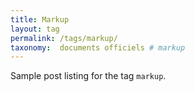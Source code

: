 ```yaml
---
title: Markup
layout: tag
permalink: /tags/markup/
taxonomy:  documents officiels # markup
---
```


Sample post listing for the tag `markup`.
